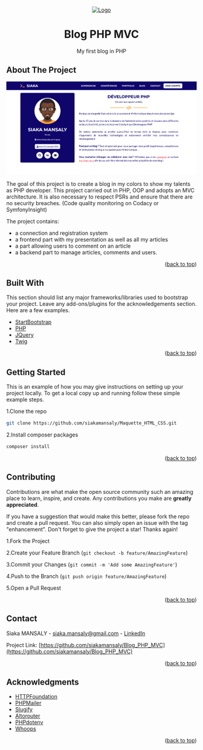<div id="top"></div>

<!-- PROJECT LOGO -->
<br />
<div align="center">
  <a href="https://github.com/siakamansaly/Blog_PHP_MVC">
    <img src="public/img/favicon/favicon.ico" alt="Logo">
  </a>
  <h1 align="center">Blog PHP MVC</h1>
  <p align="center">
    My first blog in PHP
  </p>
</div>

<!-- ABOUT THE PROJECT -->
## About The Project

<div align="center">
    <img src="public/img/Screenshot.png" alt="Screenshot" width="700px">
</div>
<p>The goal of this project is to create a blog in my colors to show my talents as PHP developer.
This project carried out in PHP, OOP and adopts an MVC architecture. It is also necessary to respect PSRs and ensure that there are no security breaches. (Code quality monitoring on Codacy or SymfonyInsight)</p>
<p>The project contains:</p>
<ul>
  <li>a connection and registration system</li>
  <li>a frontend part with my presentation as well as all my articles</li>
  <li>a part allowing users to comment on an article</li>
  <li>a backend part to manage articles, comments and users.</li>
</ul>

<p align="right">(<a href="#top">back to top</a>)</p>

## Built With

This section should list any major frameworks/libraries used to bootstrap your project. Leave any add-ons/plugins for the acknowledgements section. Here are a few examples.
<ul>
  <li><a href="https://startbootstrap.com/" target="_blank">StartBootstrap</a></li>
  <li><a href="https://www.php.net/" target="_blank">PHP</a></li>
  <li><a href="https://jquery.com" target="_blank">JQuery</a></li>
  <li><a href="https://twig.symfony.com/" target="_blank">Twig</a></li>
</ul>

<p align="right">(<a href="#top">back to top</a>)</p>

<!-- GETTING STARTED -->
## Getting Started

This is an example of how you may give instructions on setting up your project locally.
To get a local copy up and running follow these simple example steps.

1.Clone the repo
   ```sh
   git clone https://github.com/siakamansaly/Maquette_HTML_CSS.git
   ```
2.Install composer packages
   ```sh
   composer install
   ```

<p align="right">(<a href="#top">back to top</a>)</p>

<!-- CONTRIBUTING -->
## Contributing

Contributions are what make the open source community such an amazing place to learn, inspire, and create. Any contributions you make are **greatly appreciated**.

If you have a suggestion that would make this better, please fork the repo and create a pull request. You can also simply open an issue with the tag "enhancement".
Don't forget to give the project a star! Thanks again!

1.Fork the Project

2.Create your Feature Branch (`git checkout -b feature/AmazingFeature`)

3.Commit your Changes (`git commit -m 'Add some AmazingFeature'`)

4.Push to the Branch (`git push origin feature/AmazingFeature`)

5.Open a Pull Request

<p align="right">(<a href="#top">back to top</a>)</p>

<!-- CONTACT -->
## Contact

Siaka MANSALY - [siaka.mansaly@gmail.com](siaka.mansaly@gmail.com) - [LinkedIn](https://www.linkedin.com/in/siaka-mansaly/)

Project Link: [https://github.com/siakamansaly/Blog_PHP_MVC](https://github.com/siakamansaly/Blog_PHP_MVC)
              
<p align="right">(<a href="#top">back to top</a>)</p>

## Acknowledgments

<ul>
  <li><a href="https://symfony.com/doc/current/components/http_foundation.html" target="_blank">HTTPFoundation</a></li>
  <li><a href="https://github.com/PHPMailer/PHPMailer" target="_blank">PHPMailer</a></li>
  <li><a href="https://github.com/cocur/slugify" target="_blank">Slugify</a></li>
  <li><a href="http://altorouter.com/" target="_blank">Altorouter</a></li>
  <li><a href="https://github.com/vlucas/phpdotenv" target="_blank">PHPdotenv</a></li>
  <li><a href="https://github.com/filp/whoops" target="_blank">Whoops</a></li>
</ul>

<p align="right">(<a href="#top">back to top</a>)</p>